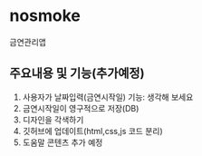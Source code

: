 # nosmoke
금연관리앱


## 주요내용 및 기능(추가예정)
1. 사용자가 날짜입력(금연시작일) 기능: 생각해 보세요
2. 금연시작일이 영구적으로 저장(DB)
3. 디자인을 각색하기
4. 깃허브에 업데이트(html,css,js 코드 분리)
5. 도움말 콘텐츠 추가 예정
